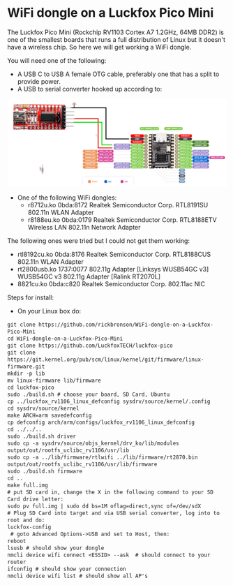   WiFi dongle on a Luckfox Pico Mini
======================================================================================

  The Luckfox Pico Mini (Rockchip RV1103 Cortex A7 1.2GHz, 64MB DDR2) is one of the smallest boards that runs a full distribution of Linux but it doesn't have a wireless chip. So here we will get working a WiFi dongle.


You will need one of the following:

 - A USB C to USB A female OTG cable, preferably one that has a split to provide power.
 - A USB to serial converter hooked up according to:

![alt text](https://github.com/rickbronson/WiFi-dongle-on-a-Luckfox-Pico-Mini/blob/master/docs/hardware/hookup2.png "hookup")

 - One of the following WiFi dongles:
   - r8712u.ko 0bda:8172 Realtek Semiconductor Corp. RTL8191SU 802.11n WLAN Adapter
   - r8188eu.ko 0bda:0179 Realtek Semiconductor Corp. RTL8188ETV Wireless LAN 802.11n Network Adapter

The following ones were tried but I could not get them working:

   - rtl8192cu.ko 0bda:8176 Realtek Semiconductor Corp. RTL8188CUS 802.11n WLAN Adapter
   - rt2800usb.ko 1737:0077 802.11g Adapter [Linksys WUSB54GC v3] WUSB54GC v3 802.11g Adapter [Ralink RT2070L]
   - 8821cu.ko 0bda:c820 Realtek Semiconductor Corp. 802.11ac NIC

Steps for install:

 - On your Linux box do:

```
git clone https://github.com/rickbronson/WiFi-dongle-on-a-Luckfox-Pico-Mini
cd WiFi-dongle-on-a-Luckfox-Pico-Mini
git clone https://github.com/LuckfoxTECH/luckfox-pico
git clone https://git.kernel.org/pub/scm/linux/kernel/git/firmware/linux-firmware.git
mkdir -p lib
mv linux-firmware lib/firmware
cd luckfox-pico
sudo ./build.sh # choose your board, SD Card, Ubuntu
cp ../luckfox_rv1106_linux_defconfig sysdrv/source/kernel/.config
cd sysdrv/source/kernel
make ARCH=arm savedefconfig
cp defconfig arch/arm/configs/luckfox_rv1106_linux_defconfig
cd ../../..
sudo ./build.sh driver
sudo cp -a sysdrv/source/objs_kernel/drv_ko/lib/modules output/out/rootfs_uclibc_rv1106/usr/lib
sudo cp -a ../lib/firmware/rtlwifi ../lib/firmware/rt2870.bin output/out/rootfs_uclibc_rv1106/usr/lib/firmware
sudo ./build.sh firmware
cd ..
make full.img
# put SD card in, change the X in the following command to your SD Card drive letter:
sudo pv full.img | sudo dd bs=1M oflag=direct,sync of=/dev/sdX
# Plug SD Card into target and via USB serial converter, log into to root and do:
luckfox-config
 # goto Advanced Options->USB and set to Host, then:
reboot
lsusb # should show your dongle
nmcli device wifi connect <ESSID> --ask  # should connect to your router
ifconfig # should show your connection
nmcli device wifi list # should show all AP's
```
